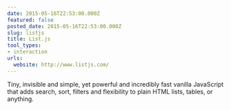 ```yaml
---
date: 2015-05-16T22:53:00.000Z
featured: false
posted_date: 2015-05-16T22:53:00.000Z
slug: listjs
title: List.js
tool_types:
- interaction
urls:
  website: http://www.listjs.com/
---
```


Tiny, invisible and simple, yet powerful and incredibly fast vanilla JavaScript that adds search, sort, filters and flexibility to plain HTML lists, tables, or anything.




